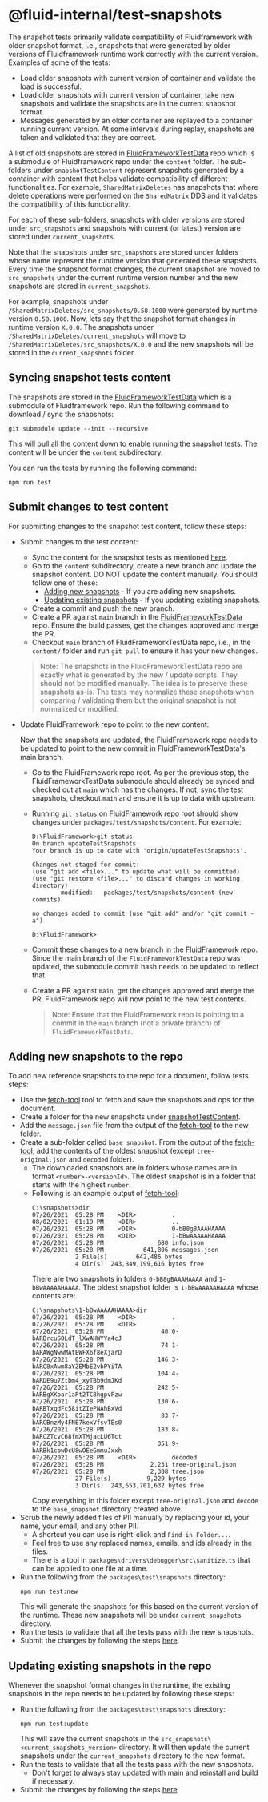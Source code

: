 # @fluid-internal/test-snapshots

The snapshot tests primarily validate compatibility of Fluidframework with older snapshot format, i.e., snapshots that were generated by older versions of Fluidframework runtime work correctly with the current version. Examples of some of the tests:

-   Load older snapshots with current version of container and validate the load is successful.
-   Load older snapshots with current version of container, take new snapshots and validate the snapshots are in the current snapshot format.
-   Messages generated by an older container are replayed to a container running current version. At some intervals during replay, snapshots are taken and validated that they are correct.

A list of old snapshots are stored in [FluidFrameworkTestData](https://github.com/microsoft/FluidFrameworkTestData) repo which is a submodule of Fluidframework repo under the `content` folder. The sub-folders under `snapshotTestContent` represent snapshots generated by a container with content that helps validate compatibility of different functionalities.
For example, `SharedMatrixDeletes` has snapshots that where delete operations were performed on the `SharedMatrix` DDS and it validates the compatibility of this functionality.

For each of these sub-folders, snapshots with older versions are stored under `src_snapshots` and snapshots with current (or latest) version are stored under `current_snapshots`.

Note that the snapshots under `src_snapshots` are stored under folders whose name represent the runtime version that generated these snapshots. Every time the snapshot format changes, the current snapshot are moved to `src_snapshots` under the current runtime version number and the new snapshots are stored in `current_snapshots`.

For example, snapshots under `/SharedMatrixDeletes/src_snapshots/0.58.1000` were generated by runtime version `0.58.1000`. Now, lets say that the snapshot format changes in runtime version `X.0.0`. The snapshots under `/SharedMatrixDeletes/current_snapshots` will move to `/SharedMatrixDeletes/src_snapshots/X.0.0` and the new snapshots will be stored in the `current_snapshots` folder.

## Syncing snapshot tests content

The snapshots are stored in the [FluidFrameworkTestData](https://github.com/microsoft/FluidFrameworkTestData) which is a submodule of Fluidframework repo. Run the following command to download / sync the snapshots:

```
git submodule update --init --recursive
```

This will pull all the content down to enable running the snapshot tests. The content will be under the `content` subdirectory.

You can run the tests by running the following command:

```
npm run test
```

## Submit changes to test content

For submitting changes to the snapshot test content, follow these steps:

-   Submit changes to the test content:

    -   Sync the content for the snapshot tests as mentioned [here](#Syncing-snapshot-tests-content).
    -   Go to the `content` subdirectory, create a new branch and update the snapshot content. DO NOT update the content manually. You should follow one of these:
        -   [Adding new snapshots](#Adding-new-snapshots-to-the-repo) - If you are adding new snapshots.
        -   [Updating existing snapshots](#Updating-existing-snapshots-in-the-repo) - If you updating existing snapshots.
    -   Create a commit and push the new branch.
    -   Create a PR against `main` branch in the [FluidFrameworkTestData](https://github.com/microsoft/FluidFrameworkTestData) repo. Ensure the build passes, get the changes approved and merge the PR.
    -   Checkout `main` branch of FluidFrameworkTestData repo, i.e., in the `content/` folder and run `git pull` to ensure it has your new changes.

    > Note: The snapshots in the FluidFrameworkTestData repo are exactly what is generated by the new / update scripts. They should not be modified manually. The idea is to preserve these snapshots as-is. The tests may normalize these snapshots when comparing / validating them but the original snapshot is not normalized or modified.

-   Update FluidFramework repo to point to the new content:

    Now that the snapshots are updated, the FluidFramework repo needs to be updated to point to the new commit in FluidFrameworkTestData's main branch.

    -   Go to the FluidFramework repo root. As per the previous step, the FluidFrameworkTestData submodule should already be synced and checked out at `main` which has the changes. If not, [sync](#Syncing-snapshot-tests-content) the test snapshots, checkout `main` and ensure it is up to data with upstream.
    -   Running `git status` on FluidFramework repo root should show changes under `packages/test/snapshots/content`. For example:

        ```
        D:\FluidFramework>git status
        On branch updateTestSnapshots
        Your branch is up to date with 'origin/updateTestSnapshots'.

        Changes not staged for commit:
        (use "git add <file>..." to update what will be committed)
        (use "git restore <file>..." to discard changes in working directory)
                modified:   packages/test/snapshots/content (new commits)

        no changes added to commit (use "git add" and/or "git commit -a")

        D:\FluidFramework>
        ```

    -   Commit these changes to a new branch in the [FluidFramework](https://github.com/microsoft/FluidFramework) repo. Since the main branch of the `FluidFrameworkTestData` repo was updated, the submodule commit hash needs to be updated to reflect that.
    -   Create a PR against `main`, get the changes approved and merge the PR. FluidFramework repo will now point to the new test contents.
        > Note: Ensure that the FluidFramework repo is pointing to a commit in the `main` branch (not a private branch) of `FluidFrameworkTestData`.

## Adding new snapshots to the repo

To add new reference snapshots to the repo for a document, follow tests steps:

-   Use the [fetch-tool](../../tools/fetch-tool/README.md) tool to fetch and save the snapshots and ops for the document.
-   Create a folder for the new snapshots under [snapshotTestContent](./content/snapshotTestContent).
-   Add the `message.json` file from the output of the [fetch-tool](../../tools/fetch-tool/README.md) to the new folder.
-   Create a sub-folder called `base_snapshot`. From the output of the [fetch-tool](../../tools/fetch-tool/README.md), add the contents of the oldest snapshot (except `tree-original.json` and `decoded` folder).
    -   The downloaded snapshots are in folders whose names are in format `<number>-<versionId>`. The oldest snapshot is in a folder that starts with the highest `number`.
    -   Following is an example output of [fetch-tool](../../tools/fetch-tool/README.md):
        ```
        C:\snapshots>dir
        07/26/2021  05:28 PM    <DIR>          .
        08/02/2021  01:19 PM    <DIR>          ..
        07/26/2021  05:28 PM    <DIR>          0-bB8gBAAAHAAAA
        07/26/2021  05:28 PM    <DIR>          1-bBwAAAAAHAAAA
        07/26/2021  05:28 PM               680 info.json
        07/26/2021  05:28 PM           641,806 messages.json
                    2 File(s)        642,486 bytes
                    4 Dir(s)  243,849,199,616 bytes free
        ```
        There are two snapshots in folders `0-bB8gBAAAHAAAA` and `1-bBwAAAAAHAAAA`. The oldest snapshot folder is `1-bBwAAAAAHAAAA` whose contents are:
        ```
        C:\snapshots\1-bBwAAAAAHAAAA>dir
        07/26/2021  05:28 PM    <DIR>          .
        07/26/2021  05:28 PM    <DIR>          ..
        07/26/2021  05:28 PM                40 0-bARBrcuSOLdT_lXwAHWYYa4cJ
        07/26/2021  05:28 PM                74 1-bARAWgNwwMAtEWFX6f8eXjarD
        07/26/2021  05:28 PM               146 3-bARC8xAwm8aYZEMbE2vbPYiTA
        07/26/2021  05:28 PM               104 4-bARDE9u7Ztbm4_xyTBb9dmJKd
        07/26/2021  05:28 PM               242 5-bARBgXKoar1aPt2TC8hgpvFzw
        07/26/2021  05:28 PM               130 6-bARBTxqdFc58itZIePNAhBxVd
        07/26/2021  05:28 PM                83 7-bARCBnzMy4FNE7kexVfsvTEs0
        07/26/2021  05:28 PM               183 8-bARCZTcvC68fmXTMjacLU6Tct
        07/26/2021  05:28 PM               351 9-bARBk1cbwDcU8wOEeGmmuJxxh
        07/26/2021  05:28 PM    <DIR>          decoded
        07/26/2021  05:28 PM             2,231 tree-original.json
        07/26/2021  05:28 PM             2,308 tree.json
                    27 File(s)          9,229 bytes
                    3 Dir(s)  243,653,701,632 bytes free
        ```
        Copy everything in this folder except `tree-original.json` and `decode` to the `base_snapshot` directory created above.
-   Scrub the newly added files of PII manually by replacing your id, your name, your email, and any other PII.
    -   A shortcut you can use is right-click and `Find in Folder...`.
    -   Feel free to use any replaced names, emails, and ids already in the files.
    -   There is a tool in `packages\drivers\debugger\src\sanitize.ts` that can be applied to one file at a time.
-   Run the following from the `packages\test\snapshots` directory:
    ```
    npm run test:new
    ```
    This will generate the snapshots for this based on the current version of the runtime. These new snapshots will be under `current_snapshots` directory.
-   Run the tests to validate that all the tests pass with the new snapshots.
-   Submit the changes by following the steps [here](#Submit-changes-to-test-content).

## Updating existing snapshots in the repo

Whenever the snapshot format changes in the runtime, the existing snapshots in the repo needs to be updated by following these steps:

-   Run the following from the `packages\test\snapshots` directory:
    ```
    npm run test:update
    ```
    This will save the current snapshots in the `src_snapshots\<current_snapshots_version>` directory. It will then update the current snapshots under the `current_snapshots` directory to the new format.
-   Run the tests to validate that all the tests pass with the new snapshots.
    -   Don't forget to always stay updated with main and reinstall and build if necessary.
-   Submit the changes by following the steps [here](#Submit-changes-to-test-content).
